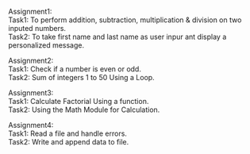 Assignment1:  
    Task1: To perform addition, subtraction, multiplication & division on two inputed numbers.  
    Task2: To take first name and last name as user inpur ant display a personalized message.  

Assignment2:  
    Task1: Check if a number is even or odd.  
    Task2: Sum of integers 1 to 50 Using a Loop.  

Assignment3:  
    Task1: Calculate Factorial Using a function.  
    Task2: Using the Math Module for Calculation.

Assignment4:  
    Task1: Read a file and handle errors.  
    Task2: Write and append data to file.   